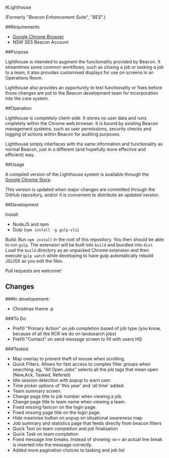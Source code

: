 #Lighthouse

(Formerly "*Beacon Enhancement Suite*", "*BES*".)

##Requirements

- [Google Chrome Browser](https://www.google.com/chrome/browser/desktop/index.html "Download Google Chrome")
- NSW SES Beacon Account

##Purpose

Lighthouse is intended to augment the functionality provided by Beacon. It streamlines some common workflows, such as closing a job or tasking a job to a team, it also provides customised displays for use on screens in an Operations Room.

Lighthouse also provides an opportunity to test functionality or fixes before those changes are put to the Beacon development team for incorporation into the core system.

##Operation

Lighthouse is completely client-side. It stores no user data and runs cmpletely within the Chrome web browser. It is bound by existing Beacon management systems, such as user permissions, security checks and logging of actions within Beacon for auditing purposes.

Lighthouse simply interfaces with the same information and functionality as normal Beacon, just in a different (and hopefully more effective and efficient) way.

##Usage

A compiled version of the Lighthouse system is available through the [Google Chrome Store](https://chrome.google.com/webstore/detail/lighthouse/eheijalihofgiaoeanmnjceefmcpajnb "Lighthouse in the Google Chrome Store").

This version is updated when major changes are committed through the GitHub repository, and/or it is convenient to distribute an updated version.

##Development

Install:

- NodeJS and npm
- Gulp (`npm install -g gulp-cli`)

Build:
Run `npm install` in the root of this repository. You then should be able to run `gulp`. The extension will be built into `build` and bundled into `dist`. Load the `build` directory as an unpacked Chrome extension and then execute `gulp watch` while developing to have gulp automatically rebuild JS/JSX as you edit the files.

Pull requests are welcome!

## Changes

###In developement:


- Christmas theme :p


###To Do

- Prefill "Primary Action" on job completion based of job type (you know, because of all the RCR we do on landsearch jobs)
- Prefill "Contact" on send message screen to fill with users HQ

###Tested:

- Map overlay to prevent theft of mouse when scrolling.
- Quick Filters. Allows for fast access to complex filter groups when searching. eg, "All Open Jobs" selects all the job tags that mean open (New,Ack, Tasked, Refered)
- Idle session detection with popup to warn user.
- Time picker options of 'this year' and 'all time' added.
- Team summary screen.
- Change page title to job number when viewing a job.
- Change page title to team name when viewing a team.
- Fixed missing favicon on the login page.
- Fixed missing page title on the login page.
- Hide maximise  button on popup on situational awareness map
- Job summary and statistics page that feeds directly from beacon filters
- Quick Text on team completion and job finalisation
- Quick Task on team completion
- Fixed message line breaks. Instead of showing `<br>` an actual line break is inserted into the message correctly.
- Added more pagination choices to tasking and job list




